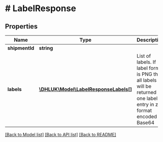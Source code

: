 # # LabelResponse

## Properties

Name | Type | Description | Notes
------------ | ------------- | ------------- | -------------
**shipmentId** | **string** |  | [optional]
**labels** | [**\DHLUK\Model\LabelResponseLabels[]**](LabelResponseLabels.md) | List of labels. If label format is PNG then all labels will be returned as one label entry in zip format encoded as Base64 | [optional]

[[Back to Model list]](../../README.md#models) [[Back to API list]](../../README.md#endpoints) [[Back to README]](../../README.md)
